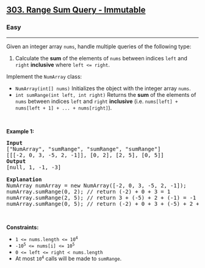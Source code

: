 <h2><a href="https://leetcode.com/problems/range-sum-query-immutable/">303. Range Sum Query - Immutable</a></h2><h3>Easy</h3><hr><div style="user-select: auto;"><p style="user-select: auto;">Given an integer array <code style="user-select: auto;">nums</code>, handle multiple queries of the following type:</p>

<ol style="user-select: auto;">
	<li style="user-select: auto;">Calculate the <strong style="user-select: auto;">sum</strong> of the elements of <code style="user-select: auto;">nums</code> between indices <code style="user-select: auto;">left</code> and <code style="user-select: auto;">right</code> <strong style="user-select: auto;">inclusive</strong> where <code style="user-select: auto;">left &lt;= right</code>.</li>
</ol>

<p style="user-select: auto;">Implement the <code style="user-select: auto;">NumArray</code> class:</p>

<ul style="user-select: auto;">
	<li style="user-select: auto;"><code style="user-select: auto;">NumArray(int[] nums)</code> Initializes the object with the integer array <code style="user-select: auto;">nums</code>.</li>
	<li style="user-select: auto;"><code style="user-select: auto;">int sumRange(int left, int right)</code> Returns the <strong style="user-select: auto;">sum</strong> of the elements of <code style="user-select: auto;">nums</code> between indices <code style="user-select: auto;">left</code> and <code style="user-select: auto;">right</code> <strong style="user-select: auto;">inclusive</strong> (i.e. <code style="user-select: auto;">nums[left] + nums[left + 1] + ... + nums[right]</code>).</li>
</ul>

<p style="user-select: auto;">&nbsp;</p>
<p style="user-select: auto;"><strong style="user-select: auto;">Example 1:</strong></p>

<pre style="position: relative; user-select: auto;"><strong style="user-select: auto;">Input</strong>
["NumArray", "sumRange", "sumRange", "sumRange"]
[[[-2, 0, 3, -5, 2, -1]], [0, 2], [2, 5], [0, 5]]
<strong style="user-select: auto;">Output</strong>
[null, 1, -1, -3]

<strong style="user-select: auto;">Explanation</strong>
NumArray numArray = new NumArray([-2, 0, 3, -5, 2, -1]);
numArray.sumRange(0, 2); // return (-2) + 0 + 3 = 1
numArray.sumRange(2, 5); // return 3 + (-5) + 2 + (-1) = -1
numArray.sumRange(0, 5); // return (-2) + 0 + 3 + (-5) + 2 + (-1) = -3
<div class="open_grepper_editor" title="Edit &amp; Save To Grepper" style="user-select: auto;"></div></pre>

<p style="user-select: auto;">&nbsp;</p>
<p style="user-select: auto;"><strong style="user-select: auto;">Constraints:</strong></p>

<ul style="user-select: auto;">
	<li style="user-select: auto;"><code style="user-select: auto;">1 &lt;= nums.length &lt;= 10<sup style="user-select: auto;">4</sup></code></li>
	<li style="user-select: auto;"><code style="user-select: auto;">-10<sup style="user-select: auto;">5</sup> &lt;= nums[i] &lt;= 10<sup style="user-select: auto;">5</sup></code></li>
	<li style="user-select: auto;"><code style="user-select: auto;">0 &lt;= left &lt;= right &lt; nums.length</code></li>
	<li style="user-select: auto;">At most <code style="user-select: auto;">10<sup style="user-select: auto;">4</sup></code> calls will be made to <code style="user-select: auto;">sumRange</code>.</li>
</ul>
</div>